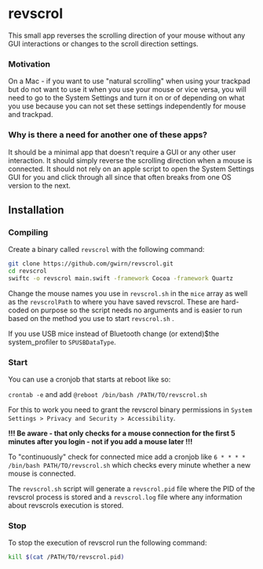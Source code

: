 # revscrol

This small app reverses the scrolling direction of your mouse without any GUI interactions or changes to the scroll direction settings.

### Motivation
On a Mac - if you want to use "natural scrolling" when using your trackpad but do not want to use it when you use your mouse or vice versa, you will need to go to the System Settings and turn it on or of depending on what you use because you can not set these settings independently for mouse and trackpad.

### Why is there a need for another one of these apps?
It should be a minimal app that doesn't require a GUI or any other user interaction. It should simply reverse the scrolling direction when a mouse is connected. It should not rely on an apple script to open the System Settings GUI for you and click through all since that often breaks from one OS version to the next.

## Installation

### Compiling

Create a binary called `revscrol` with the following command:
```sh
git clone https://github.com/gwirn/revscrol.git
cd revscrol
swiftc -o revscrol main.swift -framework Cocoa -framework Quartz
```
Change the mouse names you use in `revscrol.sh` in the `mice` array as well as the `revscrolPath` to where you have saved revscrol. These are hard-coded on purpose so the script needs no arguments and is easier to run based on the method you use to start `revscrol.sh` .

If you use USB mice instead of Bluetooth change (or extend)$the system_profiler to `SPUSBDataType`.

### Start
You can use a cronjob that starts at reboot like so:

`crontab -e` and add `@reboot /bin/bash /PATH/TO/revscrol.sh`

For this to work you need to grant the revscrol binary permissions in `System Settings > Privacy and Security > Accessibility`.

**!!! Be aware - that only checks for a mouse connection for the first 5 minutes after you login - not if you add a mouse later !!!**

To "continuously" check for connected mice add a cronjob like `6 * * * * /bin/bash PATH/TO/revscrol.sh` which checks every minute whether a new mouse is connected.

The `revscrol.sh` script will generate a `revscrol.pid` file where the PID of the revscrol process is stored and a `revscrol.log` file where any information about revscrols execution is stored.

### Stop
To stop the execution of revscrol run the following command:
```sh
kill $(cat /PATH/TO/revscrol.pid)
```
